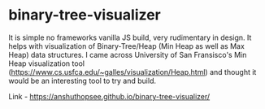# binary-tree-visualizer

It is simple no frameworks vanilla JS build, very rudimentary in design. It helps with visualization of Binary-Tree/Heap (Min Heap as well as Max Heap) data structures. I came across University of San Fransisco's Min Heap visualization tool (https://www.cs.usfca.edu/~galles/visualization/Heap.html) and thought it would be an interesting tool to try and build.

Link - https://anshuthopsee.github.io/binary-tree-visualizer/
